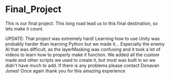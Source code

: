 # Final_Project
This is our final project. This long road lead us to this final destination, so lets make it count.

UPDATE:
That project was extremely hard! Learning how to use Unity was probably harder than learning Python but we made it... Especially the enemy AI that was difficult, as the layerMasking was confusing and it took a lot of videos to learn how to properly make it function. We added all the custom made and other scripts we used to create it, but most was built in so we didn't have much to add. If there is any problems please contact Donavan Jones! Once again thank you for this amazing experience
